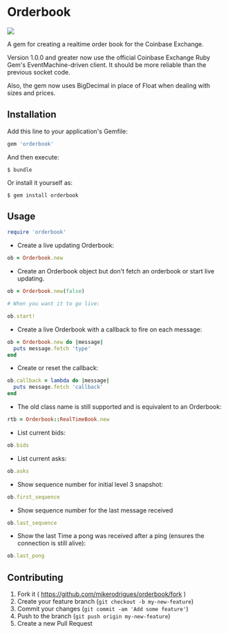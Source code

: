 # Orderbook
<a href="https://codeclimate.com/github/mikerodrigues/orderbook"><img src="https://codeclimate.com/github/mikerodrigues/orderbook/badges/gpa.svg" /></a>

A gem for creating a realtime order book for the Coinbase Exchange.

Version 1.0.0 and greater now use the official Coinbase Exchange Ruby Gem's
EventMachine-driven client. It should be more reliable than the previous socket
code.

Also, the gem now uses BigDecimal in place of Float when dealing with sizes and
prices.

## Installation

Add this line to your application's Gemfile:

```ruby
gem 'orderbook'
```

And then execute:

    $ bundle

Or install it yourself as:

    $ gem install orderbook

## Usage

```ruby
require 'orderbook'
```

* Create a live updating Orderbook:
```ruby
ob = Orderbook.new
```

* Create an Orderbook object but don't fetch an orderbook or start live
  updating.
```ruby
ob = Orderbook.new(false)

# When you want it to go live:

ob.start!
```

* Create a live Orderbook with a callback to fire on each message:
```ruby
ob = Orderbook.new do |message|
  puts message.fetch 'type'
end
```

* Create or reset the callback:
```ruby
ob.callback = lambda do |message|
  puts message.fetch 'callback'
end
```

* The old class name is still supported and is equivalent to an Orderbook:
```ruby
rtb = Orderbook::RealTimeBook.new
```

* List current bids:
```ruby
ob.bids
```

* List current asks:
```ruby
ob.asks
```

* Show sequence number for initial level 3 snapshot:
```ruby
ob.first_sequence
```

* Show sequence number for the last message received
```ruby
ob.last_sequence
```

* Show the last Time a pong was received after a ping (ensures the connection is
  still alive):
```ruby
ob.last_pong
```

## Contributing

1. Fork it ( https://github.com/mikerodrigues/orderbook/fork )
2. Create your feature branch (`git checkout -b my-new-feature`)
3. Commit your changes (`git commit -am 'Add some feature'`)
4. Push to the branch (`git push origin my-new-feature`)
5. Create a new Pull Request
